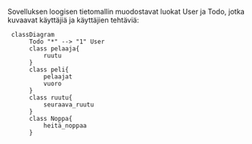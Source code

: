 
Sovelluksen loogisen tietomallin muodostavat luokat User ja Todo, jotka kuvaavat käyttäjiä ja käyttäjien tehtäviä:

```mermaid
 classDiagram
      Todo "*" --> "1" User
      class pelaaja{
          ruutu
      }
      class peli{
          pelaajat
          vuoro
      }
      class ruutu{
          seuraava_ruutu
      }
      class Noppa{
          heitä_noppaa
      }
```
